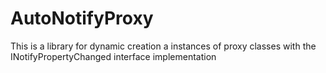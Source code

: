 # AutoNotifyProxy
This is a library for dynamic creation a instances of proxy classes with the INotifyPropertyChanged interface implementation
